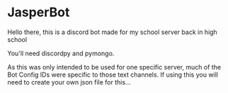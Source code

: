 # JasperBot
Hello there, this is a discord bot made for my school server back in high school

You'll need discordpy and pymongo.

As this was only intended to be used for one specific server, much of the Bot Config IDs were specific to those text channels. If using this you will need to create your own json file for this...
